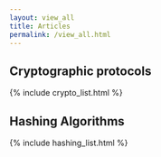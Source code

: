 ```yaml
---
layout: view_all
title: Articles
permalink: /view_all.html
---
```

<div class="col-md-4 col-sm-4 col-xs-4 ">
<h2> Cryptographic protocols </h2>
{% include crypto_list.html %}
</div>
<div class="col-md-4 col-sm-4 col-xs-4 ">
</div>
<div class="col-md-4 col-sm-4 col-xs-4 ">
<h2> Hashing Algorithms </h2>
{% include hashing_list.html %}
</div>

